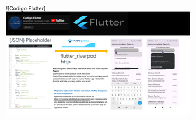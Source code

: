 ![Codigo Flutter]
![alt text](https://github.com/codigoalphacol/fetch_api/blob/main/jsonfetch.png) 
